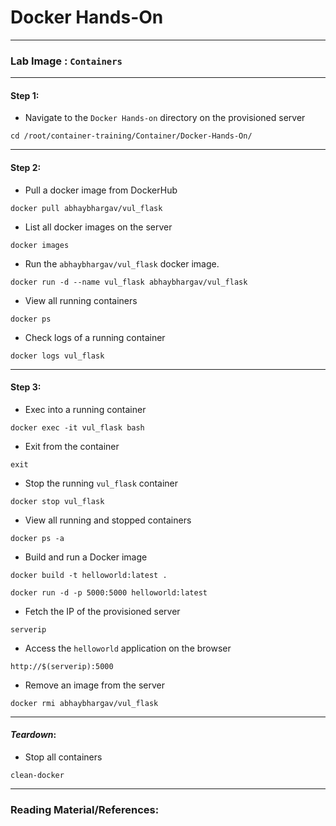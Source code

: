 # **Docker Hands-On**

---

### **Lab Image : `Containers`**

---

#### Step 1:

* Navigate to the `Docker Hands-on` directory on the provisioned server

```commandline
cd /root/container-training/Container/Docker-Hands-On/
```

---

#### Step 2:

* Pull a docker image from DockerHub

```commandline
docker pull abhaybhargav/vul_flask
```

* List all docker images on the server

```commandline
docker images
```

* Run the `abhaybhargav/vul_flask` docker image.

```commandline
docker run -d --name vul_flask abhaybhargav/vul_flask
```

* View all running containers

```commandline
docker ps
```

* Check logs of a running container

```commandline
docker logs vul_flask
```

---

#### Step 3:

* Exec into a running container

```commandline
docker exec -it vul_flask bash
```

* Exit from the container

```commandline
exit
```

* Stop the running `vul_flask` container

```commandline
docker stop vul_flask
```

* View all running and stopped containers

```commandline
docker ps -a
```

* Build and run a Docker image

```commandline
docker build -t helloworld:latest .
```
```commandline
docker run -d -p 5000:5000 helloworld:latest
```

* Fetch the IP of the provisioned server

```commandline
serverip
```

* Access the `helloworld` application on the browser

```commandline
http://$(serverip):5000
```

* Remove an image from the server

```commandline
docker rmi abhaybhargav/vul_flask
```

---

#### *Teardown*:

* Stop all containers

```commandline
clean-docker
```

---

### Reading Material/References:
